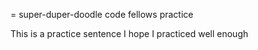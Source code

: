 = super-duper-doodle
code fellows practice

This is a practice sentence 
I hope I practiced well enough

